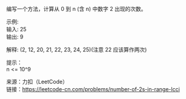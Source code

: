 编写一个方法，计算从 0 到 n (含 n) 中数字 2 出现的次数。                           

示例:                             
输入: 25                                   
输出: 9                                    

解释: (2, 12, 20, 21, 22, 23, 24, 25)(注意 22 应该算作两次)                              

提示：                                
n <= 10^9                                                 


来源：力扣（LeetCode）                              
链接：https://leetcode-cn.com/problems/number-of-2s-in-range-lcci
